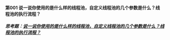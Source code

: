 #### 第001 说一说你使用的是什么样的线程池，自定义线程池的几个参数是什么？线程池的执行流程？
##### 思考题：[说一说你使用的是什么样的线程池，自定义线程池的几个参数是什么？线程池的执行流程？](https://github.com/ttyaoyao2/interview/blob/master/threadInterviewQuestion/ThreadPool.md)
